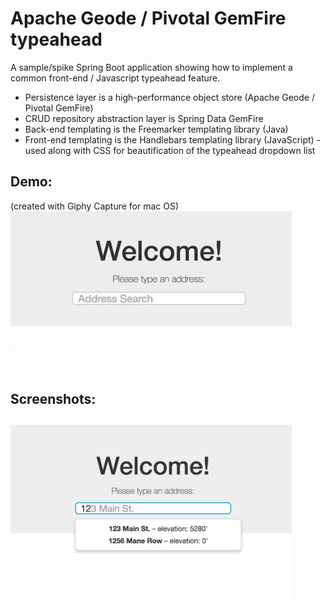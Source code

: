 # Apache Geode / Pivotal GemFire typeahead 
A sample/spike Spring Boot application showing how to implement a common front-end / Javascript typeahead feature. 

- Persistence layer is a high-performance object store (Apache Geode / Pivotal GemFire)
- CRUD repository abstraction layer is Spring Data GemFire
- Back-end templating is the Freemarker templating library (Java)
- Front-end templating is the Handlebars templating library (JavaScript) - used along with CSS for beautification of the typeahead dropdown list

## Demo:
(created with Giphy Capture for mac OS)
<img src="screenshots/demo.gif?raw=true" width="450px" >

<br/>

## Screenshots:

<img src="screenshots/sample.jpg?raw=true" width="450px" >


